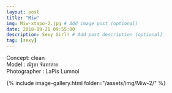 ```yaml
---
layout: post
title: "Miw"
img: Miw-xtapo-2.jpg # Add image post (optional)
date: 2018-09-26 09:55:00
description: Sexy Girl! # Add post description (optional)
tag: [sexy]
---
```

Concept: clean  
Model : ณัฐชา จันทรสาย  
Photographer : LaPis Lumnoi      

{% include image-gallery.html folder="/assets/img/Miw-2/" %}
